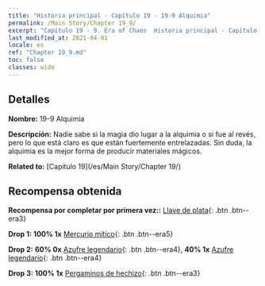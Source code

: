 ```yaml
---
title: "Historia principal - Capítulo 19 - 19-9 Alquimia"
permalink: /Main Story/Chapter 19_9/
excerpt: "Capítulo 19 - 9. Era of Chaos  Historia principal - Capítulo 19_9. 19-9 Alquimia"
last_modified_at: 2021-04-01
locale: es
ref: "Chapter 19_9.md"
toc: false
classes: wide
---
```


## Detalles

 **Nombre:** 19-9 Alquimia

 **Descripción:** Nadie sabe si la magia dio lugar a la alquimia o si fue al revés, pero lo que está claro es que están fuertemente entrelazadas. Sin duda, la alquimia es la mejor forma de producir materiales mágicos.

 **Related to:** [Capítulo 19](/es/Main Story/Chapter 19/)

## Recompensa obtenida

 **Recompensa por completar por primera vez::** [Llave de plata](/es/Items/con_693/){: .btn .btn--era3}

 **Drop 1:** **100% 1x** [Mercurio mítico](/es/Items/mat_63/){: .btn .btn--era5}

 **Drop 2:** **60% 0x** [Azufre legendario](/es/Items/mat_57/){: .btn .btn--era4}, **40% 1x** [Azufre legendario](/es/Items/mat_57/){: .btn .btn--era4}

 **Drop 3:** **100% 1x** [Pergaminos de hechizo](/es/Items/con_694/){: .btn .btn--era3}

